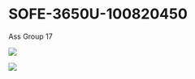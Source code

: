 # SOFE-3650U-100820450
Ass Group 17 

![](.Assisgnment/image/test.jpg)

![](.Assisgnment/image/output.jpg)
